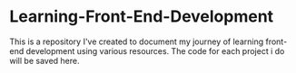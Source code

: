 # Learning-Front-End-Development
This is a repository I've created to document my journey of learning front-end development using various resources. The code for each project i do will be saved here. 
